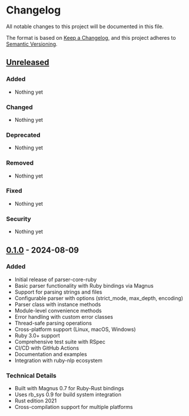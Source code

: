 # Changelog

All notable changes to this project will be documented in this file.

The format is based on [Keep a Changelog](https://keepachangelog.com/en/1.0.0/),
and this project adheres to [Semantic Versioning](https://semver.org/spec/v2.0.0.html).

## [Unreleased]

### Added
- Nothing yet

### Changed
- Nothing yet

### Deprecated
- Nothing yet

### Removed
- Nothing yet

### Fixed
- Nothing yet

### Security
- Nothing yet

## [0.1.0] - 2024-08-09

### Added
- Initial release of parser-core-ruby
- Basic parser functionality with Ruby bindings via Magnus
- Support for parsing strings and files
- Configurable parser with options (strict_mode, max_depth, encoding)
- Parser class with instance methods
- Module-level convenience methods
- Error handling with custom error classes
- Thread-safe parsing operations
- Cross-platform support (Linux, macOS, Windows)
- Ruby 3.0+ support
- Comprehensive test suite with RSpec
- CI/CD with GitHub Actions
- Documentation and examples
- Integration with ruby-nlp ecosystem

### Technical Details
- Built with Magnus 0.7 for Ruby-Rust bindings
- Uses rb_sys 0.9 for build system integration
- Rust edition 2021
- Cross-compilation support for multiple platforms

[Unreleased]: https://github.com/cpetersen/parser-core-ruby/compare/v0.1.0...HEAD
[0.1.0]: https://github.com/cpetersen/parser-core-ruby/releases/tag/v0.1.0